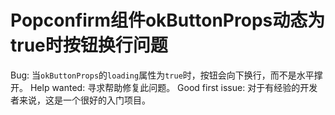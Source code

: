 # Popconfirm组件okButtonProps动态为true时按钮换行问题

Bug: 当`okButtonProps`的`loading`属性为`true`时，按钮会向下换行，而不是水平撑开。
Help wanted: 寻求帮助修复此问题。
Good first issue: 对于有经验的开发者来说，这是一个很好的入门项目。
